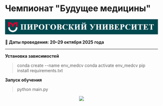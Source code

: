# Чемпионат "Будущее медицины"

![RSMU logo](./img/rsmu.png)

**📅 Даты проведения: 20–29 октября 2025 года**

------

**Установка зависимостей**

> conda create --name env_medcv
> conda activate env_medcv
> pip install requirements.txt

**Запуск обучения**

> python main.py



<div align="center">
  <img src="https://api.visitorbadge.io/api/visitors?path=https://github.com/tatvladna/medical_cv&label=Repository%20Views&countColor=%23263759"/>
</div>










